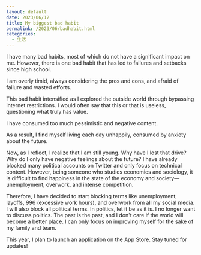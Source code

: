 ```yaml
---
layout: default
date: 2023/06/12
title: My biggest bad habit
permalink: /2023/06/badhabit.html
categories:
  - 生活
---
```


I have many bad habits, most of which do not have a significant impact on me. However, there is one bad habit that has led to failures and setbacks since high school.

I am overly timid, always considering the pros and cons, and afraid of failure and wasted efforts.

This bad habit intensified as I explored the outside world through bypassing internet restrictions. I would often say that this or that is useless, questioning what truly has value.

I have consumed too much pessimistic and negative content.

As a result, I find myself living each day unhappily, consumed by anxiety about the future.

Now, as I reflect, I realize that I am still young. Why have I lost that drive? Why do I only have negative feelings about the future? I have already blocked many political accounts on Twitter and only focus on technical content. However, being someone who studies economics and sociology, it is difficult to find happiness in the state of the economy and society—unemployment, overwork, and intense competition.

Therefore, I have decided to start blocking terms like unemployment, layoffs, 996 (excessive work hours), and overwork from all my social media. I will also block all political terms. In politics, let it be as it is. I no longer want to discuss politics. The past is the past, and I don't care if the world will become a better place. I can only focus on improving myself for the sake of my family and team.

This year, I plan to launch an application on the App Store. Stay tuned for updates!
